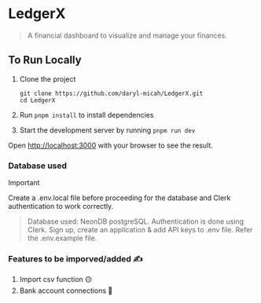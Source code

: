 # LedgerX
> A financial dashboard to visualize and manage your finances.

## To Run Locally

1. Clone the project
   ```
   git clone https://github.com/daryl-micah/LedgerX.git
   cd LedgerX
   ```
2. Run `pnpm install` to install dependencies
   
4. Start the development server by running `pnpm run dev`
   
Open [http://localhost:3000](http://localhost:3000) with your browser to see the result.

### Database used 
> [!IMPORTANT]
> Create a .env.local file before proceeding for the database and Clerk authentication to work correctly.
>> Database used: NeonDB postgreSQL.
Authentication is done using Clerk. Sign up, create an application & add API keys to .env file. 
Refer the .env.example file.

### Features to be imporved/added ✍️
1. Import csv function 🟡
2. Bank account connections 🔴
